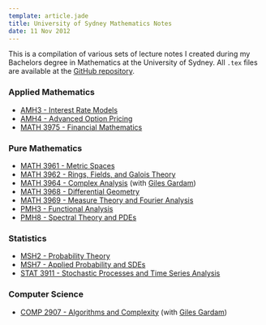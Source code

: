 ```yaml
---
template: article.jade
title: University of Sydney Mathematics Notes
date: 11 Nov 2012
---
```


This is a compilation of various sets of lecture notes I created
during my Bachelors degree in Mathematics at the University of Sydney.
All `.tex` files are available at the
[GitHub repository](https://github.com/ajtulloch/SydneyUniversityMathematicsNotes).

<span class="more"></span>

### Applied Mathematics

* [AMH3 - Interest Rate Models](/static/AMH3LectureNotes.pdf) 
* [AMH4 - Advanced Option Pricing](/static/AMH4LectureNotes.pdf)
* [MATH 3975 - Financial Mathematics](/static/MATH3975LectureNotes.pdf)

### Pure Mathematics

* [MATH 3961 - Metric Spaces](/static/MATH3961LectureNotes.pdf)
* [MATH 3962 - Rings, Fields, and Galois Theory](/static/MATH3962LectureNotes.pdf)
* [MATH 3964 - Complex Analysis](/static/MATH3964LectureNotes.pdf)
(with [Giles Gardam](https://github.com/gilesgardam))
* [MATH 3968 - Differential Geometry](/static/MATH3968LectureNotes.pdf)
* [MATH 3969 - Measure Theory and Fourier Analysis](/static/MATH3969LectureNotes.pdf)
* [PMH3 - Functional Analysis](/static/PMH3LectureNotes.pdf)
* [PMH8 - Spectral Theory and PDEs](/static/PMH8LectureNotes.pdf)

### Statistics

* [MSH2 - Probability Theory](/static/MSH2LectureNotes.pdf)
* [MSH7 - Applied Probability and SDEs](/static/MSH7LectureNotes.pdf)
* [STAT 3911 - Stochastic Processes and Time Series Analysis](/static/STAT3911LectureNotes.pdf)

### Computer Science

* [COMP 2907 - Algorithms and Complexity](/static/COMP2907LectureNotes.pdf)
(with [Giles Gardam](https://github.com/gilesgardam))
